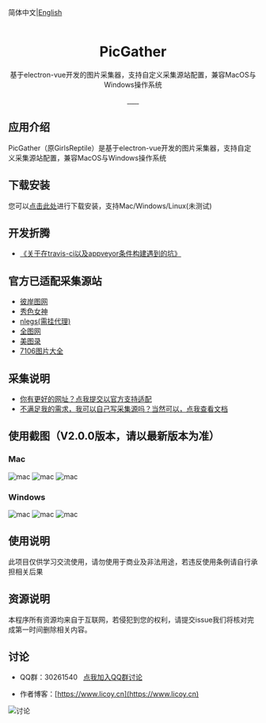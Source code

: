 简体中文|[English](./README_EN.md)
<div align="center">
    <img src="./build/icons/256x256.png" alt="">
    <h1>PicGather</h1>
    <p>基于electron-vue开发的图片采集器，支持自定义采集源站配置，兼容MacOS与Windows操作系统</p>
      <a href="https://travis-ci.org/Licoy/pic-gather/builds">
        <img src="https://img.shields.io/travis/Licoy/pic-gather?style=flat-square" alt="">
      </a>
        <a href="https://ci.appveyor.com/api/projects/status/yd6ksljlkrlmeucp/branch/master?svg=true">
            <img src="https://ci.appveyor.com/api/projects/status/yd6ksljlkrlmeucp?svg=true" alt="">
      </a>
      <a href="https://github.com/Licoy/pic-gather/releases">
        <img src="https://img.shields.io/github/downloads/Licoy/pic-gather/total.svg?style=flat-square" alt="">
      </a>
      <a href="https://github.com/Licoy/pic-gather/releases/latest">
        <img src="https://img.shields.io/github/release/Licoy/pic-gather.svg?style=flat-square" alt="">
      </a>
    <a href="https://github.com/Licoy/pic-gather/issues">
        <img src="https://img.shields.io/github/issues/Licoy/pic-gather.svg" alt="">
      </a>
    <a href="https://github.com/Licoy/pic-gather/pulls">
        <img src="https://img.shields.io/github/issues-pr/Licoy/pic-gather.svg" alt="">
      </a>
    <a href="https://github.com/Licoy">
        <img src="https://img.shields.io/badge/author-Licoy-ff69b4.svg" alt="">
      </a>
</div>

## 应用介绍
PicGather（原GirlsReptile）是基于electron-vue开发的图片采集器，支持自定义采集源站配置，兼容MacOS与Windows操作系统
## 下载安装
您可以[点击此处](https://github.com/Licoy/pic-gather/releases)进行下载安装，支持Mac/Windows/Linux(未测试)
## 开发折腾
- [《关于在travis-ci以及appveyor条件构建遇到的坑》](https://www.licoy.cn/3385.html)
## 官方已适配采集源站
- [彼岸图网](http://pic.netbian.com)
- [秀色女神](https://www.xsnvshen.com)
- [nlegs(需挂代理)](http://www.nlegs.com)
- [全图网](http://www.quantuwang.co/)
- [美图录](https://www.meitulu.com)
- [7106图片大全](https://www.7160.com/)
## 采集说明
- [你有更好的网址？点我提交以官方支持适配](https://github.com/Licoy/pic-gather/issues/new)
- [不满足我的需求，我可以自己写采集源吗？当然可以，点我查看文档](https://github.com/Licoy/pic-gather/wiki/reptile-source-rules)
## 使用截图（V2.0.0版本，请以最新版本为准）
### Mac
![mac](./docs/image/mac-1.png)
![mac](./docs/image/mac-2.png)
![mac](./docs/image/mac-3.png)
### Windows
![mac](./docs/image/win-1.png)
![mac](./docs/image/win-2.png)
![mac](./docs/image/win-3.png)
## 使用说明
此项目仅供学习交流使用，请勿使用于商业及非法用途，若违反使用条例请自行承担相关后果
## 资源说明
本程序所有资源均来自于互联网，若侵犯到您的权利，请提交issue我们将核对完成第一时间删除相关内容。
## 讨论
- QQ群：30261540  &nbsp; [点我加入QQ群讨论](https://shang.qq.com/wpa/qunwpa?idkey=c3541f1d0dbe443456228e3aebf23f6795b614a94d5df6a32f0b2b1c759bb99b)

- 作者博客：[https://www.licoy.cn](https://www.licoy.cn)

![讨论](./docs/image/discuss.png)
